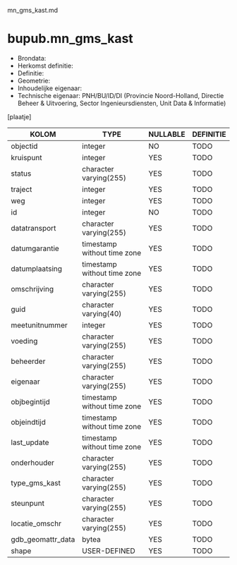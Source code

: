 mn_gms_kast.md

# bupub.mn_gms_kast


* Brondata: 
* Herkomst definitie: 
* Definitie: 
* Geometrie: 
* Inhoudelijke eigenaar: 
* Technische eigenaar: PNH/BU/ID/DI (Provincie Noord-Holland, Directie Beheer & Uitvoering, Sector Ingenieursdiensten, Unit Data & Informatie)

[plaatje]


|KOLOM                            |TYPE                       |NULLABLE|DEFINITIE|
|------                           |----                       |-----   |-----    |
|objectid                         |integer                    |NO      |TODO|
|kruispunt                        |integer                    |YES     |TODO|
|status                           |character varying(255)     |YES     |TODO|
|traject                          |integer                    |YES     |TODO|
|weg                              |integer                    |YES     |TODO|
|id                               |integer                    |NO      |TODO|
|datatransport                    |character varying(255)     |YES     |TODO|
|datumgarantie                    |timestamp without time zone|YES     |TODO|
|datumplaatsing                   |timestamp without time zone|YES     |TODO|
|omschrijving                     |character varying(255)     |YES     |TODO|
|guid                             |character varying(40)      |YES     |TODO|
|meetunitnummer                   |integer                    |YES     |TODO|
|voeding                          |character varying(255)     |YES     |TODO|
|beheerder                        |character varying(255)     |YES     |TODO|
|eigenaar                         |character varying(255)     |YES     |TODO|
|objbegintijd                     |timestamp without time zone|YES     |TODO|
|objeindtijd                      |timestamp without time zone|YES     |TODO|
|last_update                      |timestamp without time zone|YES     |TODO|
|onderhouder                      |character varying(255)     |YES     |TODO|
|type_gms_kast                    |character varying(255)     |YES     |TODO|
|steunpunt                        |character varying(255)     |YES     |TODO|
|locatie_omschr                   |character varying(255)     |YES     |TODO|
|gdb_geomattr_data                |bytea                      |YES     |TODO|
|shape                            |USER-DEFINED               |YES     |TODO|
